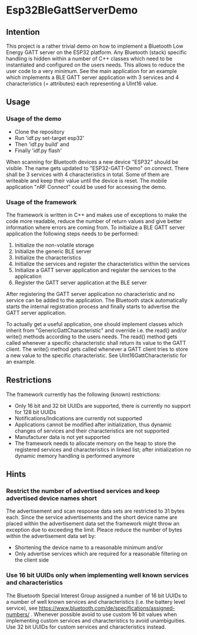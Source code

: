# Esp32BleGattServerDemo

## Intention

This project is a rather trivial demo on how to implement a Bluetooth Low Energy GATT server on the ESP32 platform.
Any Bluetooth (stack) specific handling is hidden within a number of C++ classes which need to be instantiated and
configured on the users needs. This allows to reduce the user code to a very minimum. See the main application for an
example which implements a BLE GATT server application with 3 services and 4 characteristics (= attributes) each
representing a UInt16 value.

## Usage

### Usage of the demo

- Clone the repository
- Run 'idf.py set-target esp32'
- Then 'idf.py build' and
- Finally 'idf.py flash'

When scanning for Bluetooth devices a new device "ESP32" should be visible. The name gets updated to "ESP32-GATT-Demo"
on connect. There shall be 3 services with 4 characteristics in total. Some of them are writeable and keep their value
until the device is reset. The mobile application "nRF Connect" could be used for accessing the demo.

### Usage of the framework

The framework is written in C++ and makes use of exceptions to make the code more readable, reduce the number of
return values and give better information where errors are coming from.
To initialize a BLE GATT server application the following steps needs to be performed:

1. Initialize the non-volatile storage
2. Initialize the generic BLE server
3. Initialize the characteristics
4. Initialize the services and register the characteristics within the services
5. Initialize a GATT server application and register the services to the application
6. Register the GATT server application at the BLE server

After registering the GATT server application no characteristic and no service can be added to the application.
The Bluetooth stack automatically starts the internal registration process and finally starts to advertise the
GATT server application.

To actually get a useful application, one should implement classes which inherit from "GenericGattCharacteristic" and
override i.e. the read() and/or write() methods according to the users needs. The read() method gets called whenever a
specific characteristic shall return its value to the GATT client. The write() method gets called whenever a GATT
client tries to store a new value to the specific characteristic.
See UInt16GattCharacteristic for an example.

## Restrictions

The framework currently has the following (known) restrictions:

- Only 16 bit and 32 bit UUIDs are supported, there is currently no support for 128 bit UUIDs
- Notifications/Indications are currently not supported
- Applications cannot be modified after initialization, thus dynamic changes of services and their characteristics
  are not supported
- Manufacturer data is not yet supported
- The framework needs to allocate memory on the heap to store the registered services and characteristics in linked
  list; after initialization no dynamic memory handling is performed anymore

## Hints

### Restrict the number of advertised services and keep advertised device names short

The advertisement and scan response data sets are restricted to 31 bytes each. Since the service advertisements and
the short device name are placed within the advertisement data set the framework might throw an exception due to
exceeding the limit. Pleace reduce the number of bytes within the advertisement data set by:

- Shortening the device name to a reasonable minimum and/or
- Only advertise services which are required for a reasonable filtering on the client side

### Use 16 bit UUIDs only when implementing well known services and characteristics

The Bluetooth Special Interest Group assigned a number of 16 bit UUIDs to a number of well known services and 
characteristics (i.e. the battery level service), see https://www.bluetooth.com/de/specifications/assigned-numbers/ .
Whenever possible avoid to use custom 16 bit values when implementing custom services and characteristics to avoid
unambiguities. Use 32 bit UUIDs for custom services and characteristics instead.
